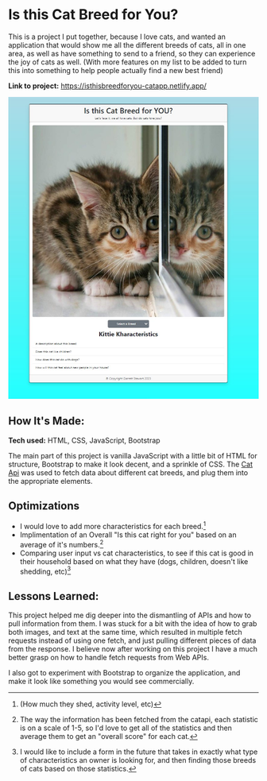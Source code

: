 # Is this Cat Breed for You?

This is a project I put together, because I love cats, and wanted an application that would show me all the different breeds of cats, all in one area, as well as have something to send to a friend, so they can experience the joy of cats as well. (With more features on my list to be added to turn this into something to help people actually find a new best friend)

**Link to project:** https://isthisbreedforyou-catapp.netlify.app/

![alt tag](/imgs/main-app.jpg)

## How It's Made:

**Tech used:** HTML, CSS, JavaScript, Bootstrap

The main part of this project is vanilla JavaScript with a little bit of HTML for structure, Bootstrap to make it look decent, and a sprinkle of CSS. The [Cat Api](https://thecatapi.com/) was used to fetch data about different cat breeds, and plug them into the appropriate elements.

## Optimizations

- I would love to add more characteristics for each breed.[^1]
- Implimentation of an Overall "Is this cat right for you" based on an average of it's numbers.[^2]
- Comparing user input vs cat characteristics, to see if this cat is good in their household based on what they have (dogs, children, doesn't like shedding, etc)[^3]

## Lessons Learned:

This project helped me dig deeper into the dismantling of APIs and how to pull information from them. I was stuck for a bit with the idea of how to grab both images, and text at the same time, which resulted in multiple fetch requests instead of using one fetch, and just pulling different pieces of data from the response. I believe now after working on this project I have a much better grasp on how to handle fetch requests from Web APIs.

I also got to experiment with Bootstrap to organize the application, and make it look like something you would see commercially.

[^1]: (How much they shed, activity level, etc)
[^2]: The way the information has been fetched from the catapi, each statistic is on a scale of 1-5, so I'd love to get all of the statistics and then average them to get an "overall score" for each cat.
[^3]: I would like to include a form in the future that takes in exactly what type of characteristics an owner is looking for, and then finding those breeds of cats based on those statistics.
